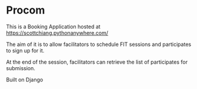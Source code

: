 # Procom

This is a Booking Application hosted at https://scottchiang.pythonanywhere.com/

The aim of it is to allow facilitators to schedule FIT sessions and participates to sign up for it.

At the end of the session, facilitators can retrieve the list of participates for submission.

Built on Django
